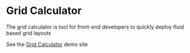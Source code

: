 Grid Calculator
==============

The grid calculator is tool for front-end developers to quickly deploy fluid based grid layouts


See the <a href="http://kennard.github.io/gridcalculator/" target="_new">Grid Calculator</a> demo site 

